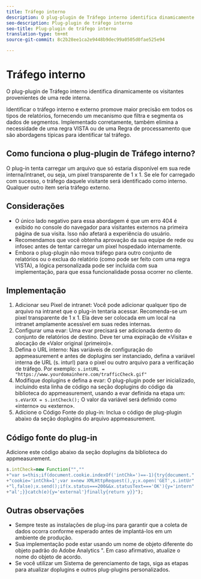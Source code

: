 ```yaml
---
title: Tráfego interno
description: O plug-plugin de Tráfego interno identifica dinamicamente os visitantes provenientes de uma rede interna.
seo-description: Plug-plugin de tráfego interno
seo-title: Plug-plugin de tráfego interno
translation-type: tm+mt
source-git-commit: 8c2b28ee1ca2e9448b9dec99a0505d0fae525e94

---
```



# Tráfego interno

O plug-plugin de Tráfego interno identifica dinamicamente os visitantes provenientes de uma rede interna.

Identificar o tráfego interno e externo promove maior precisão em todos os tipos de relatórios, fornecendo um mecanismo que filtra e segmenta os dados de segmentos. Implementado corretamente, também elimina a necessidade de uma regra VISTA ou de uma Regra de processamento que são abordagens típicas para identificar tal tráfego.

## Como funciona o plug-plugin de Tráfego interno?

O plug-in tenta carregar um arquivo que só estaria disponível em sua rede interna/intranet, ou seja, um pixel transparente de 1 x 1. Se ele for carregado com sucesso, o tráfego daquele visitante será identificado como interno. Qualquer outro item seria tráfego externo.

## Considerações

* O único lado negativo para essa abordagem é que um erro 404 é exibido no console do navegador para visitantes externos na primeira página de sua visita. Isso não afetará a experiência do usuário.
* Recomendamos que você obtenha aprovação da sua equipe de rede ou infosec antes de tentar carregar um pixel hospedado internamente.
* Embora o plug-plugin não mova tráfego para outro conjunto de relatórios ou o exclua do relatório (como pode ser feito com uma regra VISTA), a lógica personalizada pode ser incluída com sua implementação, para que essa funcionalidade possa ocorrer no cliente.

## Implementação

1. Adicionar seu Pixel de intranet: Você pode adicionar qualquer tipo de arquivo na intranet que o plug-in tentaria acessar. Recomenda-se um pixel transparente de 1 x 1. Ela deve ser colocada em um local na intranet amplamente acessível em suas redes internas.
1. Configurar uma evar: Uma evar precisará ser adicionada dentro do conjunto de relatórios de destino. Deve ter uma expiração de «Visita» e alocação de «Valor original (primeiro)».
1. Defina o URL interno: Nas variáveis de configuração do appmeasurement e antes de doplugins ser instanciado, defina a variável interna de URL (s. inturl) para o pixel ou outro arquivo para a verificação de tráfego. Por exemplo: `s.intURL = "https://www.yourdomainhere.com/trafficCheck.gif"`
1. Modifique doplugins e defina a evar: O plug-plugin pode ser inicializado, incluindo esta linha de código na seção doplugins do código da biblioteca do appmeasurement, usando a evar definida na etapa um: `s.eVarXX = s.intCheck();`
O valor da variável será definido como «interno» ou «externo».
1. Adicione o Código Fonte do plug-in: Inclua o código de plug-plugin abaixo da seção doplugins do arquivo appmeasurement.

## Código fonte do plug-in

Adicione este código abaixo da seção doplugins da biblioteca do appmeasurement.

```JavaScript
s.intCheck=new Function("",""
+"var s=this;if(document.cookie.indexOf('intChk=')==-1){try{document."
+"cookie='intChk=1';var x=new XMLHttpRequest(),y;x.open('GET',s.intUr"
+"l,false);x.send();if(x.status===200&&x.statusText==='OK'){y='intern"
+"al';}}catch(e){y='external'}finally{return y}}");
```

## Outras observações

* Sempre teste as instalações de plug-ins para garantir que a coleta de dados ocorra conforme esperado antes de implantá-los em um ambiente de produção.
* Sua implementação pode estar usando um nome de objeto diferente do objeto padrão do Adobe Analytics ". Em caso afirmativo, atualize o nome do objeto de acordo.
* Se você utilizar um Sistema de gerenciamento de tags, siga as etapas para atualizar doplugins e outros plug-plugins personalizados.
